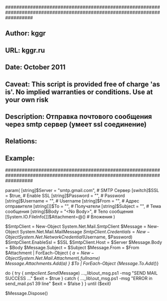 ##########################################################################################################################
##      Author: kggr
##         URL: kggr.ru
##        Date: October 2011
##      Caveat: This script is provided free of charge 'as is'. No implied warranties or conditions. Use at your own risk
## Description: Отправка почтового сообщения через smtp сервер (умеет ssl соединение)
##   Relations:
##     Example:
##########################################################################################################################

param(
		[string]$Server			= "smtp.gmail.com",						# SMTP Сервер
		[switch]$SSL			= $true,								# Enable SSL 
		[string]$Password		= "",						# Password
		[string]$Username		= "",		# Username
		[string]$From			= "",		# Адрес отправителя
		[string[]]$To			= "",					# Получатели
		[string]$Subject		= "<No Subject>",						# Тема сообщения
		[string]$Body			= "<No Body>",							# Тело сообщения
		[System.IO.FileInfo[]]$Attachment=@()							# Вложения
)

$SmtpClient				= New-Object System.Net.Mail.SmtpClient
$Message 				= New-Object System.Net.Mail.MailMessage
$SmtpClient.Credentials = New-Object System.Net.NetworkCredential($Username, $Password)
$SmtpClient.EnableSsl	= $SSL
$SmtpClient.Host		= $Server
$Message.Body			= $Body
$Message.Subject		= $Subject
$Message.From			= $From
$Attachment | ForEach-Object {
	$a = New-Object System.Net.Mail.Attachment($_.fullname)
	$Message.Attachments.Add($a)
}
$To | ForEach-Object {$Message.To.Add($_)}

do {
	try { 
		$smtpclient.Send($Message) 
		.\..\_lib\out_msg.ps1 -msg "SEND MAIL SUCCESS ..." 
		$exit = $true
	} 
	catch {	
		.\..\_lib\out_msg.ps1 -msg "ERROR in send_mail.ps1 39 line" 
		$exit = $false
	}
} until ($exit)

$Message.Dispose()
